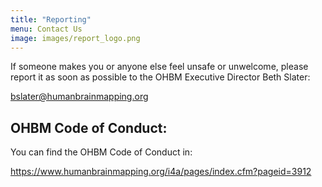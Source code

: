 ```yaml
---
title: "Reporting"
menu: Contact Us
image: images/report_logo.png
---
```


If someone makes you or anyone else feel unsafe or unwelcome, please report it as soon as possible to the OHBM Executive Director Beth Slater: <p style="color:blue;">bslater@humanbrainmapping.org</p>

## OHBM Code of Conduct:

You can find the OHBM Code of Conduct in: <p style="color:blue;">https://www.humanbrainmapping.org/i4a/pages/index.cfm?pageid=3912</p>
